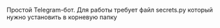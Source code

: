 Простой Telegram-бот. Для работы требует файл secrets.py который нужно установить в корневую папку 
